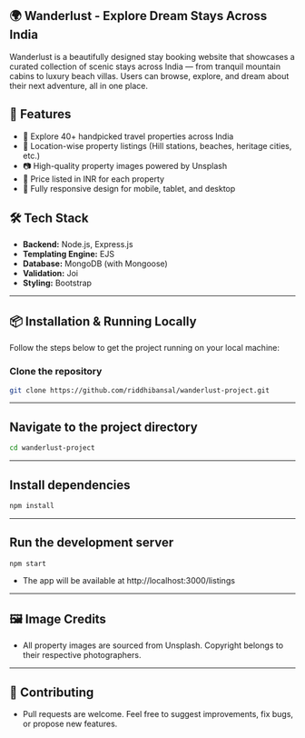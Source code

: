 ## 🌍 Wanderlust - Explore Dream Stays Across India

Wanderlust is a beautifully designed stay booking website that showcases a curated collection of scenic stays across India — from tranquil mountain cabins to luxury beach villas. Users can browse, explore, and dream about their next adventure, all in one place.

## 🚀 Features

- 🏡 Explore 40+ handpicked travel properties across India
- 📍 Location-wise property listings (Hill stations, beaches, heritage cities, etc.)
- 📷 High-quality property images powered by Unsplash
- 💸 Price listed in INR for each property
- 📱 Fully responsive design for mobile, tablet, and desktop

## 🛠️ Tech Stack

- **Backend:** Node.js, Express.js
- **Templating Engine:** EJS
- **Database:** MongoDB (with Mongoose)
- **Validation:** Joi
- **Styling:** Bootstrap
---
## 📦 Installation & Running Locally

Follow the steps below to get the project running on your local machine:

### Clone the repository
```bash
git clone https://github.com/riddhibansal/wanderlust-project.git
```
---
## Navigate to the project directory
```bash
cd wanderlust-project
```
---
## Install dependencies
```bash
npm install
```
---
## Run the development server
```bash
npm start
```
- The app will be available at http://localhost:3000/listings
---
## 🖼️ Image Credits
- All property images are sourced from Unsplash. Copyright belongs to their respective photographers.
---
## 🤝 Contributing
- Pull requests are welcome. Feel free to suggest improvements, fix bugs, or propose new features.
